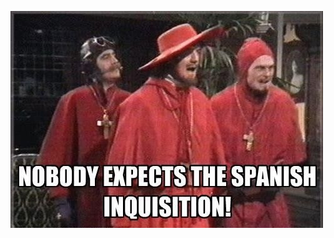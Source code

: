 ![Nobody expects the Spanish Inquisition](https://github.com/abhisheknair10/LLM.cu/blob/842522305be4e4fe5c7cd1ce683d2dfb2c772e81/model_weights/spain.jpg)